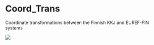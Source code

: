 # Coord_Trans

Coordinate transformations between the Finnish KKJ and EUREF-FIN systems

<img src="https://github.com/kkorhone/Coord_Trans/master/xform_paths.png" div align="center">
